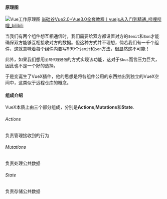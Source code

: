 #### 原理图
![Vue工作原理图](https://vuex.vuejs.org/vuex.png)
[尚硅谷Vue2.0+Vue3.0全套教程丨vuejs从入门到精通_哔哩哔哩_bilibili](https://www.bilibili.com/video/BV1Zy4y1K7SH?p=107)

当我们有两个组件想互相通信时，我们需要给双方都设置对方的`$emit`和`$on`才能确保双方能够互相接收对方的数据。但这种方式并不理想，倘若我们有一千个组件，这就意味着每个组件内要写999个`$emit`和`$on`方法，很显然这不可能！

此外，如果我们想用`全局代理通信`的方式实现该功能，这对于`$bus`而言压力巨大，因此也不是一个好的选择。

于是变诞生了VueX插件，他的思想是将各组件公用的东西抽出到独立的VueX空间中，这类似于远程仓库的概念。

#### 组成介绍
VueX本质上由三个部分组成，分别是**Actions**,**Mutations**和**State**.

###### Actions
负责管理接收到的行为

###### Mutations
负责处理公共数据

###### State
负责存储公共数据